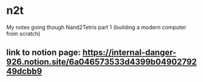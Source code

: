 # n2t
My notes going though Nand2Tetris part 1 (building a modern computer from scratch)

## link to notion page: https://internal-danger-926.notion.site/6a046573533d4399b0490279249dcbb9
